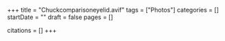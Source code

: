 +++
title = "Chuckcomparisoneyelid.avif"
tags = ["Photos"]
categories = []
startDate = ""
draft = false
pages = []

citations = []
+++
